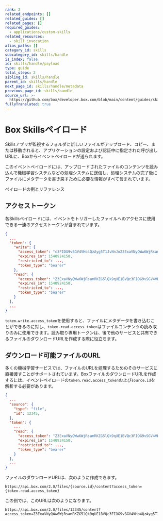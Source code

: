 ```yaml
---
rank: 2
related_endpoints: []
related_guides: []
related_pages: []
required_guides:
  - applications/custom-skills
related_resources:
  - skill_invocation
alias_paths: []
category_id: skills
subcategory_id: skills/handle
is_index: false
id: skills/handle/payload
type: guide
total_steps: 2
sibling_id: skills/handle
parent_id: skills/handle
next_page_id: skills/handle/metadata
previous_page_id: skills/handle
source_url: >-
  https://github.com/box/developer.box.com/blob/main/content/guides/skills/handle/payload.md
fullyTranslated: true
---
```

# Box Skillsペイロード

Skillsアプリが監視するフォルダに新しいファイルがアップロード、コピー、または移動されると、アプリケーションの設定および認証中に指定された呼び出しURLに、Boxからイベントペイロードが送られます。

このイベントペイロードには、アップロードされたファイルのコンテンツを読み込んで機械学習システムなどの処理システムに送信し、処理システムの完了後にファイルにメタデータを書き戻すために必要な情報がすべて含まれています。

<CTA to="r://skill_invocation">

ペイロードの例とリファレンス

</CTA>

## アクセストークン

各Skillsペイロードには、イベントをトリガーしたファイルへのアクセスに使用できる一連のアクセストークンが含まれています。

```json
{
  ...
  "token": {
    "write": {
      "access_token": "c3FIOG9vSGV4VHo4QzAyg5T1JvNnJoZ3ExaVNyQWw6WjRsanRKZG5lQk9qUE1BVQ",
      "expires_in": 1540924150,
      "restricted_to": ...,
      "token_type": "bearer"
    },
    "read": {
      "access_token": "Z3ExaVNyQWw6WjRsanRKZG5lQk9qUE1BVQc3FIOG9vSGV4VHo4QzAyg5T1JvNnJo",
      "expires_in": 1540924150,
      "restricted_to": ...,
      "token_type": "bearer"
    }
  },
  ...
}
```

`token.write.access_token`を使用すると、ファイルにメタデータを書き込むことができるのに対し、`token.read.access_token`はファイルコンテンツの読み取りのみに使用できます。読み取り専用トークンは、後で他のサービスと共有できるファイルのダウンロードURLを作成する際に役立ちます。

## ダウンロード可能ファイルのURL

多くの機械学習サービスでは、ファイルのURLを処理するためのそのサービスに直接渡すことがサポートされています。BoxファイルのダウンロードURLを作成するには、イベントペイロードの`token.read.access_token`および`source.id`を解析する必要があります。

```json
{
  ...
  "source": {
    "type": "file",
    "id": 12345,
  },
  "token": {
    ...
    "read": {
      "access_token": "Z3ExaVNyQWw6WjRsanRKZG5lQk9qUE1BVQc3FIOG9vSGV4VHo4QzAyg5T1JvNnJo",
      "expires_in": 1540924150,
      "restricted_to": ...,
      "token_type": "bearer"
    }
  },
  ...
}
```

ファイルのダウンロードURLは、次のように作成できます。

```curl
https://api.box.com/2.0/files/{source.id}/content?access_token={token.read.access_token}
```

この例では、このURLは次のようになります。

```curl
https://api.box.com/2.0/files/12345/content?access_token=Z3ExaVNyQWw6WjRsanRKZG5lQk9qUE1BVQc3FIOG9vSGV4VHo4QzAyg5T1JvNnJo
```
